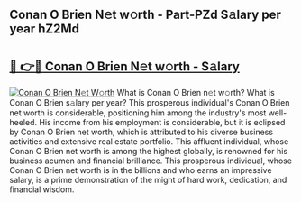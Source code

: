 ## Conan O Brien N𝚎t w𝚘rth - Part-PZd S𝚊lary per year hZ2Md

# <h2><a href="http://gc3618r.nevu.top/?p=Conan+O+Brien">🔗 👉🔴 Conan O Brien N𝚎t w𝚘rth - S𝚊lary</a></h2>

[![Conan O Brien N𝚎t W𝚘rth](https://i.imgur.com/Oavwk0R.jpeg)](http://gc3618r.nevu.top/?p=Conan+O+Brien)
What is Conan O Brien n𝚎t w𝚘rth? What is Conan O Brien s𝚊lary per year?
This prosperous individual's Conan O Brien net worth is considerable, positioning him among the industry's most well-heeled. His income from his employment is considerable, but it is eclipsed by Conan O Brien net worth, which is attributed to his diverse business activities and extensive real estate portfolio. This affluent individual, whose Conan O Brien net worth is among the highest globally, is renowned for his business acumen and financial brilliance. This prosperous individual, whose Conan O Brien net worth is in the billions and who earns an impressive salary, is a prime demonstration of the might of hard work, dedication, and financial wisdom.
